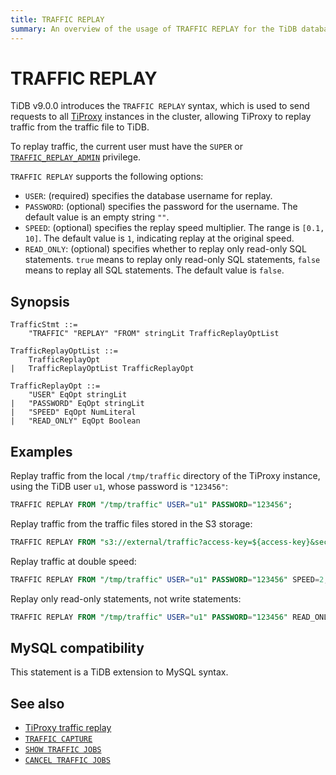 ```yaml
---
title: TRAFFIC REPLAY
summary: An overview of the usage of TRAFFIC REPLAY for the TiDB database.
---
```


# TRAFFIC REPLAY

TiDB v9.0.0 introduces the `TRAFFIC REPLAY` syntax, which is used to send requests to all [TiProxy](/tiproxy/tiproxy-overview.md) instances in the cluster, allowing TiProxy to replay traffic from the traffic file to TiDB.

To replay traffic, the current user must have the `SUPER` or [`TRAFFIC_REPLAY_ADMIN`](/privilege-management.md#dynamic-privileges) privilege.

`TRAFFIC REPLAY` supports the following options:

- `USER`: (required) specifies the database username for replay.
- `PASSWORD`: (optional) specifies the password for the username. The default value is an empty string `""`.
- `SPEED`: (optional) specifies the replay speed multiplier. The range is `[0.1, 10]`. The default value is `1`, indicating replay at the original speed.
- `READ_ONLY`: (optional) specifies whether to replay only read-only SQL statements. `true` means to replay only read-only SQL statements, `false` means to replay all SQL statements. The default value is `false`.

## Synopsis

```ebnf+diagram
TrafficStmt ::=
    "TRAFFIC" "REPLAY" "FROM" stringLit TrafficReplayOptList

TrafficReplayOptList ::=
    TrafficReplayOpt
|   TrafficReplayOptList TrafficReplayOpt

TrafficReplayOpt ::=
    "USER" EqOpt stringLit
|   "PASSWORD" EqOpt stringLit
|   "SPEED" EqOpt NumLiteral
|   "READ_ONLY" EqOpt Boolean
```

## Examples

Replay traffic from the local `/tmp/traffic` directory of the TiProxy instance, using the TiDB user `u1`, whose password is `"123456"`:

```sql
TRAFFIC REPLAY FROM "/tmp/traffic" USER="u1" PASSWORD="123456";
```

Replay traffic from the traffic files stored in the S3 storage:

```sql
TRAFFIC REPLAY FROM "s3://external/traffic?access-key=${access-key}&secret-access-key=${secret-access-key}" USER="u1" PASSWORD="123456";
```

Replay traffic at double speed:

```sql
TRAFFIC REPLAY FROM "/tmp/traffic" USER="u1" PASSWORD="123456" SPEED=2;
```

Replay only read-only statements, not write statements:

```sql
TRAFFIC REPLAY FROM "/tmp/traffic" USER="u1" PASSWORD="123456" READ_ONLY=true;
```

## MySQL compatibility

This statement is a TiDB extension to MySQL syntax.

## See also

* [TiProxy traffic replay](/tiproxy/tiproxy-traffic-replay.md)
* [`TRAFFIC CAPTURE`](/sql-statements/sql-statement-traffic-capture.md)
* [`SHOW TRAFFIC JOBS`](/sql-statements/sql-statement-show-traffic-jobs.md)
* [`CANCEL TRAFFIC JOBS`](/sql-statements/sql-statement-cancel-traffic-jobs.md)

